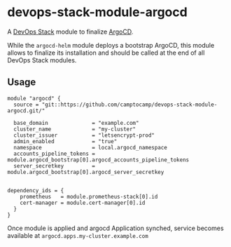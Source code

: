 # devops-stack-module-argocd

A [DevOps Stack](https://devops-stack.io) module to finalize [ArgoCD](https://argoproj.github.io/cd/).

While the `argocd-helm` module deploys a bootstrap ArgoCD, this module allows to finalize its installation and should be called at the end of all DevOps Stack modules.

## Usage

```hcl
module "argocd" {
  source = "git::https://github.com/camptocamp/devops-stack-module-argocd.git/"

  base_domain              = "example.com"
  cluster_name             = "my-cluster"
  cluster_issuer           = "letsencrypt-prod"
  admin_enabled            = "true"
  namespace                = local.argocd_namespace
  accounts_pipeline_tokens = module.argocd_bootstrap[0].argocd_accounts_pipeline_tokens
  server_secretkey         = module.argocd_bootstrap[0].argocd_server_secretkey


dependency_ids = {
    prometheus   = module.prometheus-stack[0].id
    cert-manager = module.cert-manager[0].id
  }
}
```

Once module is applied and argocd Application synched, service becomes available at `argocd.apps.my-cluster.example.com`
